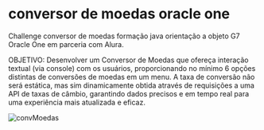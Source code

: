 # conversor de moedas oracle one

Challenge conversor de moedas formação java orientação a objeto G7 Oracle One em parceria com Alura.

OBJETIVO: Desenvolver um Conversor de Moedas que ofereça interação textual (via console) com os usuários, proporcionando no mínimo 6 opções distintas de conversões de moedas em um menu. A taxa de conversão não será estática, mas sim dinamicamente obtida através de requisições a uma API de taxas de câmbio, garantindo dados precisos e em tempo real para uma experiência mais atualizada e eficaz.


![convMoedas](https://github.com/user-attachments/assets/7eeb4842-5d56-427b-ba38-b76a1571fb2b)
